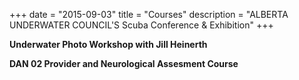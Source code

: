 +++
date        = "2015-09-03"
title       = "Courses"
description = "ALBERTA UNDERWATER COUNCIL'S Scuba Conference & Exhibition"
+++

**Underwater Photo Workshop with Jill Heinerth**

**DAN 02 Provider and Neurological Assesment Course**
